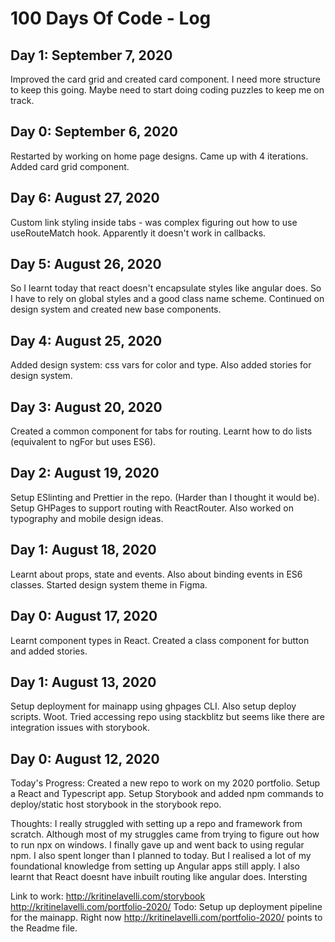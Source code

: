 # 100 Days Of Code - Log

## Day 1: September 7, 2020

Improved the card grid and created card component. I need more structure to keep this going. Maybe need to start doing coding puzzles to keep me on track.

## Day 0: September 6, 2020

Restarted by working on home page designs. Came up with 4 iterations. Added card grid component.

## Day 6: August 27, 2020

Custom link styling inside tabs - was complex figuring out how to use useRouteMatch hook. Apparently it doesn't work in callbacks. 

## Day 5: August 26, 2020

So I learnt today that react doesn't encapsulate styles like angular does. So I have to rely on global styles and a good class name scheme. Continued on design system and created new base components.

## Day 4: August 25, 2020

Added design system: css vars for color and type. Also added stories for design system.

## Day 3: August 20, 2020

Created a common component for tabs for routing. Learnt how to do lists (equivalent to ngFor but uses ES6).

## Day 2: August 19, 2020

Setup ESlinting and Prettier in the repo. (Harder than I thought it would be). Setup GHPages to support routing with ReactRouter. Also worked on typography and mobile design ideas.

## Day 1: August 18, 2020

Learnt about props, state and events. Also about binding events in ES6 classes. Started design system theme in Figma.

## Day 0: August 17, 2020

Learnt component types in React. Created a class component for button and added stories.

## Day 1: August 13, 2020

Setup deployment for mainapp using ghpages CLI. Also setup deploy scripts. Woot. Tried accessing repo using stackblitz but seems like there are integration issues with storybook.

## Day 0: August 12, 2020

Today's Progress: Created a new repo to work on my 2020 portfolio. Setup a React and Typescript app. Setup Storybook and added npm commands to deploy/static host storybook in the storybook repo.

Thoughts: I really struggled with setting up a repo and framework from scratch. Although most of my struggles came from trying to figure out how to run npx on windows. I finally gave up and went back to using regular npm. I also spent longer than I planned to today. But I realised a lot of my foundational knowledge from setting up Angular apps still apply. I also learnt that React doesnt have inbuilt routing like angular does. Intersting

Link to work: http://kritinelavelli.com/storybook
http://kritinelavelli.com/portfolio-2020/
Todo: Setup up deployment pipeline for the mainapp. Right now http://kritinelavelli.com/portfolio-2020/ points to the Readme file.
